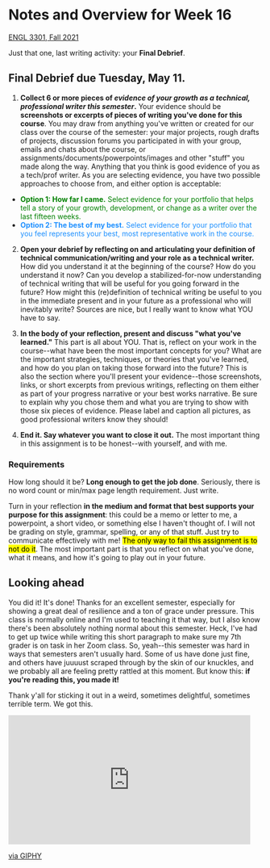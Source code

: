 # Notes and Overview for Week 16
[ENGL 3301, Fall 2021](../calendar.html)

Just that one, last writing activity: your **Final Debrief**.

## Final Debrief due Tuesday, May 11.

1. **Collect 6 or more pieces of *evidence of your growth as a technical, professional writer this semester*.** Your evidence should be **screenshots or excerpts of pieces of writing you've done for this course**. You may draw from anything you've written or created for our class over the course of the semester: your major projects, rough drafts of projects, discussion forums you participated in with your group, emails and chats about the course, or assignments/documents/powerpoints/images and other "stuff" you made along the way. Anything that you think is good evidence of you as a tech/prof writer. As you are selecting evidence, you have two possible approaches to choose from, and either option is acceptable:
  - <span style="color: green; ">**Option 1: How far I came.** Select evidence for your portfolio that helps tell a story of your growth, development, or change as a writer over the last fifteen weeks.</span>
  - <span style="color: dodgerblue; ">**Option 2: The best of my best.** Select evidence for your portfolio that you feel represents your best, most representative work in the course.</span>

2. **Open your debrief by reflecting on and articulating your definition of technical communication/writing and your role as a technical writer.** How did you understand it at the beginning of the course? How do you understand it now? Can you develop a stabilized-for-now understanding of technical writing that will be useful for you going forward in the future? How might this (re)definition of technical writing be useful to you in the immediate present and in your future as a professional who will inevitably write? Sources are nice, but I really want to know what YOU have to say.

3. **In the body of your reflection, present and discuss "what you've learned."** This part is all about YOU. That is, reflect on your work in the course--what have been the most important concepts for you? What are the important strategies, techniques, or theories that you've learned, and how do you plan on taking those forward into the future? This is also the section where you'll present your evidence--those screenshots, links, or short excerpts from previous writings, reflecting on them either as part of your progress narrative or your best works narrative. Be sure to explain why you chose them and what you are trying to show with those six pieces of evidence. Please label and caption all pictures, as good professional writers know they should!

4. **End it. Say whatever you want to close it out.** The most important thing in this assignment is to be honest--with yourself, and with me.

### Requirements

How long should it be? **Long enough to get the job done**. Seriously, there is no word count or min/max page length requirement. Just write.

Turn in your reflection **in the medium and format that best supports your purpose for this assignment**: this could be a memo or letter to me, a powerpoint, a short video, or something else I haven't thought of. I will not be grading on style, grammar, spelling, or any of that stuff. Just try to communicate effectively with me! <mark>The only way to fail this assignment is to not do it</mark>. The most important part is that you reflect on what you've done, what it means, and how it's going to play out in your future.

## Looking ahead

You did it! It's done! Thanks for an excellent semester, especially for showing a great deal of resilience and a ton of grace under pressure. This class is normally online and I'm used to teaching it that way, but I also know there's been absolutely nothing normal about this semester. Heck, I've had to get up twice while writing this short paragraph to make sure my 7th grader is on task in her Zoom class. So, yeah--this semester was hard in ways that semesters aren't usually hard. Some of us have done just fine, and others have juuuust scraped through by the skin of our knuckles, and we probably all are feeling pretty rattled at this moment. But know this: **if you're reading this, you made it!**

Thank y'all for sticking it out in a weird, sometimes delightful, sometimes terrible term. We got this.

<iframe src="https://giphy.com/embed/REUVbs7EHiJig" width="480" height="256" frameBorder="0" class="giphy-embed" allowFullScreen></iframe><p><a href="https://giphy.com/gifs/nap-stress-anxiety-REUVbs7EHiJig">via GIPHY</a></p>
